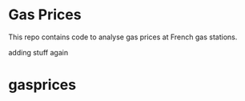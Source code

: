 # Gas Prices

This repo contains code to analyse gas prices at French gas stations.

adding stuff again
# gasprices
